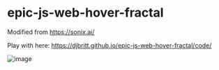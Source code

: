 # epic-js-web-hover-fractal

Modified from https://sonix.ai/

Play with here: https://djbritt.github.io/epic-js-web-hover-fractal/code/

![image](https://user-images.githubusercontent.com/28036018/215660495-1eee63d6-b031-4bf0-a4d2-97bee693d3b2.png)
